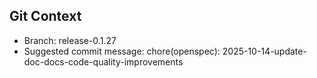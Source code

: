## Git Context

- Branch: release-0.1.27
- Suggested commit message: chore(openspec): 2025-10-14-update-doc-docs-code-quality-improvements
